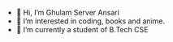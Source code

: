 - 👋 Hi, I’m Ghulam Server Ansari
- 👀 I’m interested in coding, books and anime.
- 🌱 I’m currently a student of B.Tech CSE

<!---
inside-killer/inside-killer is a ✨ special ✨ repository because its `README.md` (this file) appears on your GitHub profile.
You can click the Preview link to take a look at your changes.
--->
